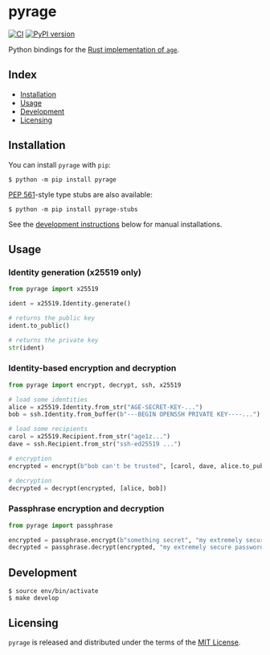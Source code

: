 pyrage
======

[![CI](https://github.com/woodruffw/pyrage/actions/workflows/ci.yml/badge.svg)](https://github.com/woodruffw/pyrage/actions/workflows/ci.yml)
[![PyPI version](https://badge.fury.io/py/pyrage.svg)](https://badge.fury.io/py/pyrage)

Python bindings for the [Rust implementation of `age`](https://github.com/str4d/rage).

## Index

* [Installation](#installation)
* [Usage](#usage)
* [Development](#development)
* [Licensing](#licensing)

## Installation

You can install `pyrage` with `pip`:

```console
$ python -m pip install pyrage
```

[PEP 561](https://peps.python.org/pep-0561/)-style type stubs are also available:

```console
$ python -m pip install pyrage-stubs
```

See the [development instructions](#development) below for manual installations.

## Usage

### Identity generation (x25519 only)

```python
from pyrage import x25519

ident = x25519.Identity.generate()

# returns the public key
ident.to_public()

# returns the private key
str(ident)
```

### Identity-based encryption and decryption

```python
from pyrage import encrypt, decrypt, ssh, x25519

# load some identities
alice = x25519.Identity.from_str("AGE-SECRET-KEY-...")
bob = ssh.Identity.from_buffer(b"---BEGIN OPENSSH PRIVATE KEY----...")

# load some recipients
carol = x25519.Recipient.from_str("age1z...")
dave = ssh.Recipient.from_str("ssh-ed25519 ...")

# encryption
encrypted = encrypt(b"bob can't be trusted", [carol, dave, alice.to_public()])

# decryption
decrypted = decrypt(encrypted, [alice, bob])
```

### Passphrase encryption and decryption

```python
from pyrage import passphrase

encrypted = passphrase.encrypt(b"something secret", "my extremely secure password")
decrypted = passphrase.decrypt(encrypted, "my extremely secure password")
```

## Development

```console
$ source env/bin/activate
$ make develop
```

## Licensing

`pyrage` is released and distributed under the terms of the [MIT License](./LICENSE).
